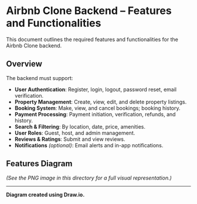 # Airbnb Clone Backend – Features and Functionalities

This document outlines the required features and functionalities for the Airbnb Clone backend.

## Overview

The backend must support:

- **User Authentication**: Register, login, logout, password reset, email verification.
- **Property Management**: Create, view, edit, and delete property listings.
- **Booking System**: Make, view, and cancel bookings; booking history.
- **Payment Processing**: Payment initiation, verification, refunds, and history.
- **Search & Filtering**: By location, date, price, amenities.
- **User Roles**: Guest, host, and admin management.
- **Reviews & Ratings**: Submit and view reviews.
- **Notifications** *(optional)*: Email alerts and in-app notifications.

## Features Diagram

*(See the PNG image in this directory for a full visual representation.)*

---

**Diagram created using Draw.io.**

